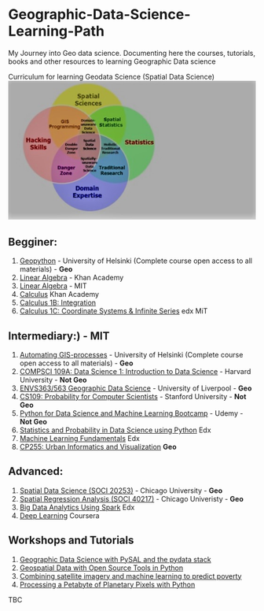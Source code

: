 # Geographic-Data-Science-Learning-Path
My Journey into Geo data science. Documenting here the courses, tutorials, books and other resources to learning Geographic Data science

Curriculum for learning Geodata Science (Spatial Data Science)
![Geo Data Science](https://github.com/shakurgds/Geographic-Data-Science-Learning-Path/blob/master/GeoDataScience.jpg "Geodata Science")

## Begginer:
1. [Geopython](https://geo-python.github.io/2017/) - University of Helsinki (Complete course open access to all materials) - **Geo**
2. [Linear Algebra](https://www.khanacademy.org/math/linear-algebra) - Khan Academy
3. [Linear Algebra](https://ocw.mit.edu/courses/mathematics/18-700-linear-algebra-fall-2013/) - MIT
4. [Calculus](https://www.khanacademy.org/math/calculus-home?t=classes) Khan Academy
5. [Calculus 1B: Integration](https://www.edx.org/course/calculus-1b-integration-mitx-18-01-2x-0)
6. [Calculus 1C: Coordinate Systems & Infinite Series](https://www.edx.org/course/calculus-1c-coordinate-systems-infinite-mitx-18-01-3x-0) edx MiT


## Intermediary:) - MIT
1. [Automating GIS-processes](https://automating-gis-processes.github.io/2017/) - University of Helsinki (Complete course open access to all materials) - **Geo**
2. [COMPSCI 109A: Data Science 1: Introduction to Data Science](https://canvas.harvard.edu/courses/29726/pages/videos) - Harvard University - **Not Geo**
3. [ENVS363/563 Geographic Data Science](http://darribas.org/gds17/) - University of Liverpool - **Geo**
4. [CS109: Probability for Computer Scientists](https://web.stanford.edu/class/archive/cs/cs109/cs109.1166//handouts/overview.html) - Stanford University - **Not Geo**
5. [Python for Data Science and Machine Learning Bootcamp](https://www.udemy.com/python-for-data-science-and-machine-learning-bootcamp/) - Udemy - **Not Geo**
6. [Statistics and Probability in Data Science using Python](https://www.edx.org/course/statistics-probability-data-science-uc-san-diegox-dse210x) Edx 
7. [Machine Learning Fundamentals](https://www.edx.org/course/machine-learning-fundamentals-uc-san-diegox-dse220x)  Edx
8. [CP255: Urban Informatics and Visualization](https://github.com/waddell/urban-informatics-and-visualization) **Geo**

## Advanced:
1. [Spatial Data Science (SOCI 20253)](https://spatial.uchicago.edu/content/lectures-luc-anselin-uchicago) - Chicago University - **Geo**
2. [Spatial Regression Analysis (SOCI 40217)](https://spatial.uchicago.edu/content/lectures-luc-anselin-uchicago) - Chicago Univeristy - **Geo**
3. [Big Data Analytics Using Spark](https://www.edx.org/course/machine-learning-fundamentals-uc-san-diegox-dse220x) Edx
4. [Deep Learning](https://www.coursera.org/specializations/deep-learning) Coursera



## Workshops and Tutorials
1. [Geographic Data Science with PySAL and the pydata stack](https://github.com/darribas/gds_scipy16)
2. [Geospatial Data with Open Source Tools in Python](https://github.com/kjordahl/SciPy-Tutorial-2015)
3. [Combining satellite imagery and machine learning to predict poverty](https://github.com/nealjean/predicting-poverty)
4. [Processing a Petabyte of Planetary Pixels with Python ](https://www.youtube.com/watch?v=LXIzfO_jGZY)

TBC 
